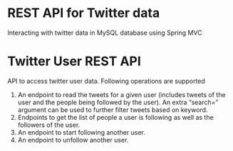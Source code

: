 # REST API for Twitter data
Interacting with twitter data in MySQL database using Spring MVC


# Twitter User REST API
API to access twitter user data. Following operations are supported
1. An endpoint to read the tweets for a given user (includes tweets of the user and the people being followed by the user). An extra “search=” argument can be used to further filter tweets based on keyword.
2. Endpoints to get the list of people a user is following as well as the followers of the user.
3. An endpoint to start following another user.
4. An endpoint to unfollow another user.
